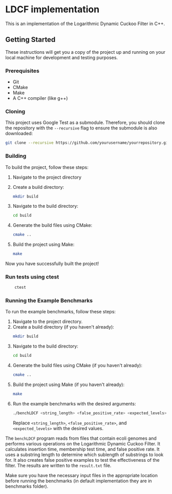 # LDCF implementation

This is an implementation of the Logarithmic Dynamic Cuckoo Filter in C++.

## Getting Started

These instructions will get you a copy of the project up and running on your local machine for development and testing purposes.

### Prerequisites

- Git
- CMake
- Make
- A C++ compiler (like g++)

### Cloning

This project uses Google Test as a submodule. Therefore, you should clone the repository with the `--recursive` flag to ensure the submodule is also downloaded:

```bash
git clone --recursive https://github.com/yourusername/yourrepository.git
```

### Building
To build the project, follow these steps:

1. Navigate to the project directory

2. Create a build directory:
    ```bash
    mkdir build
    ```

3. Navigate to the build directory:
    ```bash
    cd build
    ```

4. Generate the build files using CMake:
    ```bash
    cmake ..
    ```

5. Build the project using Make:
    ```bash
    make
    ```

Now you have successfully built the project!

### Run tests using ctest
```bash
    ctest
```

### Running the Example Benchmarks
To run the example benchmarks, follow these steps:

1. Navigate to the project directory.
2. Create a build directory (if you haven't already):
    ```bash
    mkdir build
    ```
3. Navigate to the build directory:
    ```bash
    cd build
    ```
4. Generate the build files using CMake (if you haven't already):
    ```bash
    cmake ..
    ```
5. Build the project using Make (if you haven't already):
    ```bash
    make
    ```
6. Run the example benchmarks with the desired arguments:
    ```bash
    ./benchLDCF <string_length> <false_positive_rate> <expected_levels>
    ```
   Replace `<string_length>`, `<false_positive_rate>`, and `<expected_levels>` with the desired values.

The `benchLDCF` program reads from files that contain ecoli genomes and performs various operations on the Logarithmic Dynamic Cuckoo Filter. It calculates insertion time, membership test time, and false positive rate. It uses a substring length to determine which sublength of substrings to look for. It also creates false positive examples to test the effectiveness of the filter. The results are written to the `result.txt` file.

Make sure you have the necessary input files in the appropriate location before running the benchmarks (in default implementation they are in benchmarks folder).
